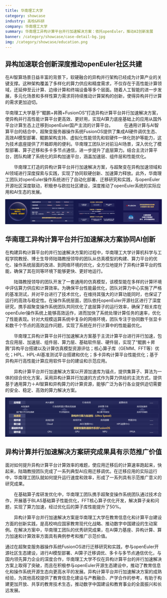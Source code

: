 ```yaml
---
title: 华南理工大学
category: showcase
industry: 高校&科研
company: 华南理工大学
summary: 华南理工异构计算平台并行加速解决方案：依托openEuler，推动AI创新发展
banner: /category/showcase/case-detail-bg.jpg
img: /category/showcase/education.png
---
```


## 异构加速联合创新深度推动openEuler社区共建

在AI智算场景日益丰富的背景下，软硬融合的异构并行架构已经成为计算产业的关键支撑。这种架构覆盖了多样化的算力供应和精度需求，不仅存在于高性能计算领域，还延伸至云计算、边缘计算和终端设备等多个层面。随着人工智能的进一步发展，多元化场景和多样性算力需求将持续推动计算架构的创新，使得异构并行计算的需求更加迫切。

华南理工大学基于“鲲鹏+昇腾+FusionOS”打造异构计算平台并行加速解决方案，使异构并行高性能计算平台更高效、更好用，实现AI算力底座基础上的应用从国外平台计算生态上迁移到openEuler国产主流的计算平台。
　
　在通用计算与AI智算平台的结合中，超聚变服务器操作系统FusionOS提供了集成AI硬件调优生态、高效AI模型部署、鲲鹏架构支持、虚拟化性能领先和软硬件一体化防护等能力，这为技术底座提供了开箱即用的便利。华南理工团队针对前沿AI场景，深入优化了模型部署、算子迁移和多卡多节点通信，进一步提升了底层算力。结合主流计算平台，团队构建了系统化的异构加速平台，涵盖加速层、组件层和性能优化。

　　华南理工打造的异构计算平台并行加速解决方案，与超聚变在异构加速领域和AI领域进行深度探索与实践，实现了协同软硬创新、加速算力释放。此外，华南理工团队对openEuler操作系统进行了自动化部署、迁移研究和实践，与openEuler开源社区深度联动，积极参与欧拉社区建设，深度推动了openEuler系统的实际应用和AI生态的发展。

<img src="./media/2.png" width="1000" >

## 华南理工异构计算平台并行加速解决方案协同AI创新


在构建异构计算平台的并行加速解决方案的过程中，华南理工大学计算机科学与工程学院教授、博士生导师陆璐教授领导的团队从仿真模型的构建、算力平台的优化、操作系统层面的改进、到网络环境的优化，全方位地提升了异构计算平台的性能，确保了其在同等环境下能够更快、更好地运行。

　　陆璐教授领导的团队开发了一套通用的仿真模型，该模型能在多样的计算环境中评估算力供应和计算效率。为确保平台性能最优化，团队对算力中心实施了严格的基准测试，并对平台进行了技术优化，在维持其强大的计算功能同时，也保证了运行的高效与稳定性。在操作系统层面，团队依托openEuler开源社区进行了深度研究，携手超聚变操作系统团队共同优化了底层算子的运行效率，确保了相关库在openEuler操作系统上能够高效运作，进而加快了系统处理计算任务的速率，优化了性能表现。针对大规模运算系统中复杂的网络环境，团队专注于协同数千张显卡和数千个节点的高效运作问题，实现了系统在并行计算中的性能最优化。

　　华南理工异构计算平台并行加速解决方案基于主流计算平台进行并行加速，包含应用层、加速层、组件层、算力层、基础软件层、硬件层，实现了“鲲鹏＋昇腾”异构平台搭建以及计算仿真模型资源评估；核心算子库（GEMM、FFT等）优化；HPL、HPL-AI基准测试平台搭建和优化；多卡异构计算平台性能优化；基于异构并行高性能计算应用软件平台的建设和示范应用。

　　异构计算平台并行加速解决方案以开源加速库为锚点，提供集算子、算法为一体的综合优化方案，采用异构计算并行加速的方式作为算力供给的主流方式，提供基于通用算力＋AI智算和异构算力的计算资源，能够广泛为各行各业提供迫切需要的安全、稳定、高效的算力解决方案。


<img src="./media/3.png" width="1000" >


## 异构计算并行加速解决方案研究成果具有示范推广价值

面对如何提升异构计算平台计算效率的难题，使应用迁移后的计算速率跑起来，快起来，陆璐教授团队完成了一系列典型AI应用迁移调优。在迁移应用的实际运行中，华南理工团队就如何提升运行速度和效率，形成了一系列具有示范推广意义的研究成果。

　　在基础算子库研发优化中，华南理工团队携手超聚变操作系统团队通过技术合作，开展基于BLAS基础算子性能优化，FFT核心算子优化开发，解决算子亲和问题，实现了算力加速，经过优化后的算子库性能提升了50%。

　　异构计算平台并行加速解决方案是华南理工大学在教育信息化和计算平台建设方面的创新实践，是高校响应国家教育现代化战略、推动数字中国建设的生动案例。在解决方案中，华南理工团队的优秀研究成果，在AI算力基座、异构计算、算力加速和计算效率方面具有典例参考和推广示范价值。
　　

通过在超聚变服务器操作系统FusionOS进行迁移研究和实践，参与openEuler开源社区生态建设，进行AI模型部署、AI算子迁移调优、多卡与多节点通信优化，与国内领先算力企业的深度合作，华南理工大学不仅在异构计算平台的并行加速解决方案上取得了突破，而且在积极参与openEuler开源生态建设中，推动了教育信息化和操作系统开源生态向更高水平的发展。异构计算平台并行加速解决方案的成熟经验，为其他高校提供了教育信息化建设与产教融合、产学合作的参考，有助于构建更加开放、共享的教育技术生态，推动数字中国建设和教育事业的全面振兴和长远发展。